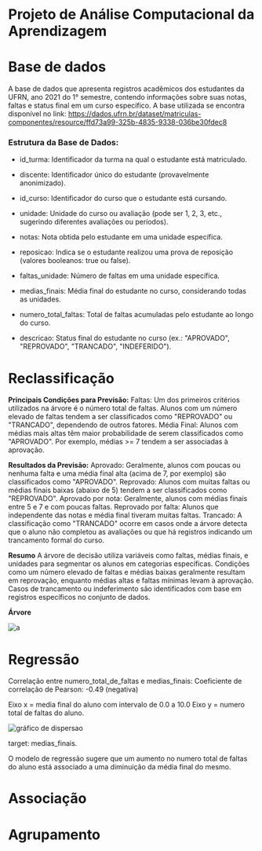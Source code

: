 # Projeto de  Análise Computacional da Aprendizagem

# Base de dados

A base de dados que apresenta registros acadêmicos dos estudantes da UFRN, ano 2021 do 1° semestre, contendo informações sobre suas notas, faltas e status final em um curso específico.
A base utilizada se encontra disponível no link: https://dados.ufrn.br/dataset/matriculas-componentes/resource/ffd73a99-325b-4835-9338-036be30fdec8

### Estrutura da Base de Dados:

- id_turma: Identificador da turma na qual o estudante está matriculado.

- discente: Identificador único do estudante (provavelmente anonimizado).

- id_curso: Identificador do curso que o estudante está cursando.

- unidade: Unidade do curso ou avaliação (pode ser 1, 2, 3, etc., sugerindo diferentes avaliações ou períodos).

- notas: Nota obtida pelo estudante em uma unidade específica.

- reposicao: Indica se o estudante realizou uma prova de reposição (valores booleanos: true ou false).

- faltas_unidade: Número de faltas em uma unidade específica.

- medias_finais: Média final do estudante no curso, considerando todas as unidades.

- numero_total_faltas: Total de faltas acumuladas pelo estudante ao longo do curso.

- descricao: Status final do estudante no curso (ex.: "APROVADO", "REPROVADO", "TRANCADO", "INDEFERIDO").

# Reclassificação

**Principais Condições para Previsão:**
Faltas: Um dos primeiros critérios utilizados na árvore é o número total de faltas. Alunos com um número elevado de faltas tendem a ser classificados como "REPROVADO" ou "TRANCADO", dependendo de outros fatores.
Média Final: Alunos com médias mais altas têm maior probabilidade de serem classificados como "APROVADO". Por exemplo, médias >= 7 tendem a ser associadas à aprovação.

**Resultados da Previsão:**
Aprovado: Geralmente, alunos com poucas ou nenhuma falta e uma média final alta (acima de 7, por exemplo) são classificados como "APROVADO".
Reprovado: Alunos com muitas faltas ou médias finais baixas (abaixo de 5) tendem a ser classificados como "REPROVADO".
Aprovado por nota: Geralmente, alunos com médias finais entre 5 e 7 e com poucas faltas.
Reprovado por falta: Alunos que independente das notas e média final tiveram muitas faltas.
Trancado: A classificação como "TRANCADO" ocorre em casos onde a árvore detecta que o aluno não completou as avaliações ou que há registros indicando um trancamento formal do curso.

**Resumo**
A árvore de decisão utiliza variáveis como faltas, médias finais, e unidades para segmentar os alunos em categorias específicas. Condições como um número elevado de faltas e médias baixas geralmente resultam em reprovação, enquanto médias altas e faltas mínimas levam à aprovação. Casos de trancamento ou indeferimento são identificados com base em registros específicos no conjunto de dados.

**Árvore**

![a](https://github.com/user-attachments/assets/97315998-f45a-4d75-b423-3e100fc342a4)


# Regressão

Correlação entre numero_total_de_faltas e medias_finais:
Coeficiente de correlação de Pearson: -0.49 (negativa)

Eixo x = media final do aluno com intervalo de 0.0 a 10.0
Eixo y = numero total de faltas do aluno.

![gráfico de dispersao](https://github.com/user-attachments/assets/cc121881-069c-42d2-8282-8bf83ff47792)


target: medias_finais.

O modelo de regressão sugere que um aumento no numero total de faltas do aluno está associado a uma diminuição da média final do mesmo.

# Associação
# Agrupamento
